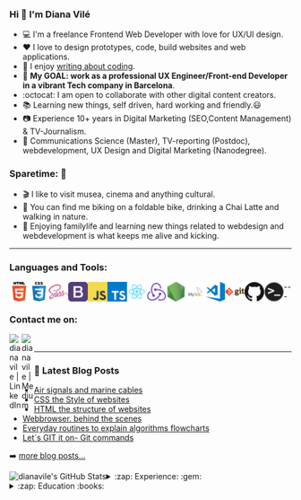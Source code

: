 ### Hi :raising_hand: I'm Diana Vilé

- :computer: I'm a freelance Frontend Web Developer with love for UX/UI design.
- :heart: I love to design prototypes, code, build websites and web applications.
- :pencil: I enjoy [writing about coding](https://medium.com/@diana.vile).
- :electric_plug: **My GOAL: work as a professional UX Engineer/Front-end Developer in a vibrant Tech company in Barcelona**.
- :octocat: I am open to collaborate with other digital content creators.
- :books: Learning new things, self driven, hard working and friendly.:smiley:
- :camera: Experience 10+ years in Digital Marketing (SEO,Content Management) & TV-Journalism.
- :gem: Communications Science (Master), TV-reporting (Postdoc), webdevelopment, UX Design and Digital Marketing (Nanodegree).

### Sparetime: :parrot:

- :clapper: I like to visit musea, cinema and anything cultural.
- :bicyclist: You can find me biking on a foldable bike, drinking a Chai Latte and walking in nature.
- :tulip: Enjoying familylife and learning new things related to webdesign and webdevelopment is what keeps me alive and kicking.
---

### Languages and Tools:

<img align="left" alt="HTML5" width="35px" src="https://raw.githubusercontent.com/github/explore/80688e429a7d4ef2fca1e82350fe8e3517d3494d/topics/html/html.png" />
<img align="left" alt="CSS3" width="35px" src="https://raw.githubusercontent.com/github/explore/80688e429a7d4ef2fca1e82350fe8e3517d3494d/topics/css/css.png" /> 
<img align="left" alt="Sass" width="35px" src="https://raw.githubusercontent.com/github/explore/80688e429a7d4ef2fca1e82350fe8e3517d3494d/topics/sass/sass.png" />
<img align="left" alt="Bootstrap" width="35px" src="https://raw.githubusercontent.com/github/explore/80688e429a7d4ef2fca1e82350fe8e3517d3494d/topics/bootstrap/bootstrap.png" />
<img align="left" alt="JavaScript" width="35px" src="https://raw.githubusercontent.com/github/explore/80688e429a7d4ef2fca1e82350fe8e3517d3494d/topics/javascript/javascript.png" />  
<img align="left" alt="TypeScript" width="35px" src="https://raw.githubusercontent.com/github/explore/80688e429a7d4ef2fca1e82350fe8e3517d3494d/topics/typescript/typescript.png" />
<img align="left" alt="React" width="35px" src="https://raw.githubusercontent.com/github/explore/80688e429a7d4ef2fca1e82350fe8e3517d3494d/topics/react/react.png" />
<img align="left" alt="React" width="35px" src="https://raw.githubusercontent.com/github/explore/80688e429a7d4ef2fca1e82350fe8e3517d3494d/topics/redux/redux.png" />
<img align="left" alt="Node.js" width="35px" src="https://raw.githubusercontent.com/github/explore/80688e429a7d4ef2fca1e82350fe8e3517d3494d/topics/nodejs/nodejs.png" />
<img align="left" alt="MySQL" width="35px" src="https://raw.githubusercontent.com/github/explore/80688e429a7d4ef2fca1e82350fe8e3517d3494d/topics/mysql/mysql.png" />
<img align="left" alt="Visual Studio Code" width="35px" src="https://raw.githubusercontent.com/github/explore/80688e429a7d4ef2fca1e82350fe8e3517d3494d/topics/visual-studio-code/visual-studio-code.png" />
<img align="left" alt="Git" width="35px" src="https://raw.githubusercontent.com/github/explore/80688e429a7d4ef2fca1e82350fe8e3517d3494d/topics/git/git.png" />
<img align="left" alt="GitHub" width="35px" src="https://raw.githubusercontent.com/github/explore/78df643247d429f6cc873026c0622819ad797942/topics/github/github.png" />
<img align="left" alt="Terminal" width="35px" src="https://raw.githubusercontent.com/github/explore/80688e429a7d4ef2fca1e82350fe8e3517d3494d/topics/terminal/terminal.png" />
---

### Contact me on:

[<img align="left" alt="dianavile | LinkedIn" width="22px" src="https://cdn.jsdelivr.net/npm/simple-icons@v3/icons/linkedin.svg" />][linkedin]
[<img align="left" alt="dianavile | Medium" width="22px" src="https://cdn.jsdelivr.net/npm/simple-icons@v3/icons/medium.svg" />][medium]

[linkedin]: https://www.linkedin.com/in/dianavile/
[medium]: https://medium.com/@diana.vile
<br>

---

### 📕 Latest Blog Posts

<!-- BLOG-POST-LIST:START -->
- [Air signals and marine cables](https://medium.com/@diana.vile/air-signals-and-marine-cables-b83cf6f59c31)
- [CSS the Style of websites](https://medium.com/@diana.vile/css-the-style-of-websites-4294dfddfd97)
- [HTML the structure of websites](https://medium.com/@diana.vile/html-the-structure-of-websites-a5ee03ef1bf0)
- [Webbrowser. behind the scenes](https://medium.com/@diana.vile/web-browser-behind-the-scenes-806251dbb67d)
- [Everyday routines to explain algorithms flowcharts](https://medium.com/@diana.vile/everyday-routines-to-explain-algorithms-flowcharts-1b17a4415023)
- [Let´s GIT it on- Git commands](https://medium.com/@diana.vile/let-s-git-it-on-why-you-need-to-know-version-control-as-a-software-developer-git-commands-ec9ecbc75dd4)
<!-- BLOG-POST-LIST:END -->

➡️ [more blog posts...](https://medium.com/@diana.vile)

  <img align="left" alt="dianavile's GitHub Stats" src="https://github-readme-stats.codestackr.vercel.app/api?username=dianavile&show_icons=true&hide_border=true" />

<details>
  <summary>:zap: Experience: :gem: </summary>

### UX/UI consultor @[iCuida](https://www.icuida.barcelona/) (2020)
:gem: Re-designing the MVP iCuida into a fully functioning digital product, together with a Project Manager, UX/UI designer and Fullstack web developer.
Responsible for mobile and desktop design and content.

### Mentor @[Tipscool](https://www.tipscool.com/) (2020)
:gem: Since May, I mentor professionals interested in working in the IT sector on a Monthly base. Basically by sharing my working experience in the IT Sector and solving their doubts and questions regarding UX Design, Front-end Web development and Digital Marketing.

### Mentor @[TechnovationGirls Catalunya](https://technovationchallenge.org/) (2020)
:gem: Between January and May I helped a junior team of 5 girls in the age of 10-13 years creating a web application from idea untill Minimal Viable Project (MVP).
The results were presented in an online meetup with around 60 teams all over Catalunya.

### Founder of @All Digital Agency (2019-today)- website in progress
:gem: Since the end of 2018, I work on IT-projects, while constantly learning to keep up with the lastest trends in UX design and Web development. This resulted in september 2019 into my own Company "All Digital Agency".

### Front-end developer [@Proyecto EQUAL](https://projecte-equal.com/)(2019-2020)
:gem: I worked as a freelance web developer for Iniciativa Barcelona Open Data.
They provide pricing analytics for the sea freight industry. I worked on the customer-facing app, and mainly with HTML5, CSS and a bit of JavaScript.
The presentation of the project was held on 9th of March at Barcelona Innoba Center in the 22@ district.

### Front-end developer @[MEETOPTICS](https://www.meetoptics.com/) (2019)
:gem: In the summer of 2019 I started to work at MEETOPTICS as a freelance web developer at the University Politecnica Catalunya (UPC Empren).
MEETOPTICS is a highly customisable search engine made especially for researchers and optical engineers in photonics.
I created their Landing, Login, Infopages, with Services and Productdescriptions in HTML, CSS and Vue.js and some basic web scraping in Python.

### Front-end developer @Hackathon DadesxDones- [iCuida-MVP](https://icuida.com/) (2019)
:gem: In Spring 2019, I was part of the winning team of a Hackathon from DadesXDones, in collaboration with Iniciativa Barcelona Open Data.
With a team of three, we pitched an IDEA and created an Minimal Viable Product (MVP), a Progressive Web App project iCuida (Social Services).
I was responsible for prototyping, responsive Web Design and Coding in React. The presentation of the project was held on 10th of July at Cybernarium Espai Barcelona in the 22@ district.

### SEO & Online marketeer employee @[All Women](https://allwomen.tech) (2018)
:gem: In Autum 2018, I helped out the startup Tech education school for women, All Women with improvements of their website, mainly related to online marketing, content creation and SEO. I also set up their Google Analytics Account.

### Senior WebMaster and Online Marketeer @[Active24](https://www.active24.nl/), a [Visma Company](https://www.visma.com/)(2013-2018)
:gem: In Spring 2013, I started as a customer service support employee at a European Internet Service Provider (ISP). After an internal sollicitation, I quickly moved into the Marketing department, being responsible for Content creating, Social Media, localization of New Products and SEO.

### Freelance journalist-founder @Diana Vilé I Journalist in Spain (2006 - 2015)
:gem: After graduation with distinction from Communication Science, I started working as a Freelance Journalist, combining online articles about Current Society Debates in ArtHouse Lux with TV journalism, prsenting, camerawork and editing of televisionnews items for Nijmegen1, the local TV station of the city Nijmegen.
In 2008 I moved to Barcelona, Spain and have been working for several Dutch and Spanish online Media. I also wrote and published three books between 2010-2018.
</details>

<details>
  <summary>:zap: Education :books: </summary>
 
### IT Academy @[Barcelona Activa/Cibernarium](https://cibernarium.barcelonactiva.cat/es/it-academy) (2020)
 :books: In June, I started the FrontEnd Web Development Bootcamp at the IT Academy in Cybernarium, Barcelona Activa. Due to the Covid-19 pandemie, the course if fully remote. We did create a studygroup to practice and do have some work together projects. Git, XAMPP, MySQL, SQL Queries, HTML5, CSS3 (Flexbox, Grid, Animations), SASS, Bootstrap, JavaScript, React & Redux are the skills we are trained. We also get classes in Algorithm and Object Oriented Programming (OOP) in JavaScript.

### UX Designer Nanodegree @[Udacity](https://www.udacity.com/course/ux-designer-nanodegree--nd578) (2020)
 :books: During the 3 month Nanodegree in UX Design, I gained insights in User Research, User Experience, Wireframing,Prototyping, Interactive Design, User Interface Design & Usability Testing. And created 4 UX projects.

### Digital Marketing Nanodegree Program @[Udacity](https://www.udacity.com/course/digital-marketing-nanodegree--nd018) (2019)
 :books: During the 4-month Nanodegree in Digital Marketing, I gained real-world experience running live campaigns. And learned from top experts (Facebook, Google, Hootsuite, HubSpot, MailChimp, Moz) with a 360-degree understanding of digital marketing.

### Front-end Web Developer Digital Nanodegree Program @[Udacity](https://www.udacity.com/course/front-end-web-developer-nanodegree--nd0011) (2018-2019)
 :books: I won a full Google scholarshipgrant to attend the Front-end Web Developer Digital Nanodegree Program @ Udacity. In eight months, I learned how to build high quality websites and dynamic applications to create a satisfying user experiences for the web. At that time, creating Progressive Web Applications in React was part of the program.
</details>
